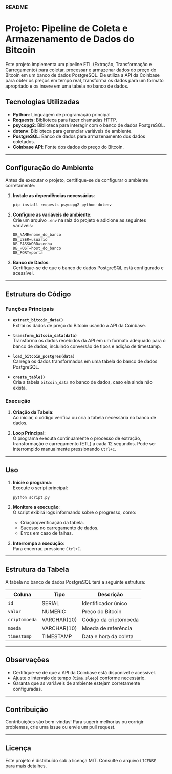 ### README

# Projeto: Pipeline de Coleta e Armazenamento de Dados do Bitcoin

Este projeto implementa um pipeline ETL (Extração, Transformação e Carregamento) para coletar, processar e armazenar dados do preço do Bitcoin em um banco de dados PostgreSQL. Ele utiliza a API da Coinbase para obter os preços em tempo real, transforma os dados para um formato apropriado e os insere em uma tabela no banco de dados.

## Tecnologias Utilizadas

- **Python**: Linguagem de programação principal.
- **Requests**: Biblioteca para fazer chamadas HTTP.
- **psycopg2**: Biblioteca para interagir com o banco de dados PostgreSQL.
- **dotenv**: Biblioteca para gerenciar variáveis de ambiente.
- **PostgreSQL**: Banco de dados para armazenamento dos dados coletados.
- **Coinbase API**: Fonte dos dados do preço do Bitcoin.

---

## Configuração do Ambiente

Antes de executar o projeto, certifique-se de configurar o ambiente corretamente:

1. **Instale as dependências necessárias**:  
   ```bash
   pip install requests psycopg2 python-dotenv
   ```

2. **Configure as variáveis de ambiente**:  
   Crie um arquivo `.env` na raiz do projeto e adicione as seguintes variáveis:
   ```env
   DB_NAME=nome_do_banco
   DB_USER=usuario
   DB_PASSWORD=senha
   DB_HOST=host_do_banco
   DB_PORT=porta
   ```

3. **Banco de Dados**:  
   Certifique-se de que o banco de dados PostgreSQL está configurado e acessível.

---

## Estrutura do Código

### Funções Principais

- **`extract_bitcoin_data()`**  
  Extrai os dados de preço do Bitcoin usando a API da Coinbase.

- **`transform_bitcoin_data(data)`**  
  Transforma os dados recebidos da API em um formato adequado para o banco de dados, incluindo conversão de tipos e adição de timestamp.

- **`load_bitcoin_postgres(data)`**  
  Carrega os dados transformados em uma tabela do banco de dados PostgreSQL.

- **`create_table()`**  
  Cria a tabela `bitcoin_data` no banco de dados, caso ela ainda não exista.

### Execução

1. **Criação da Tabela**:  
   Ao iniciar, o código verifica ou cria a tabela necessária no banco de dados.

2. **Loop Principal**:  
   O programa executa continuamente o processo de extração, transformação e carregamento (ETL) a cada 12 segundos. Pode ser interrompido manualmente pressionando `Ctrl+C`.

---

## Uso

1. **Inicie o programa**:  
   Execute o script principal:
   ```bash
   python script.py
   ```

2. **Monitore a execução**:  
   O script exibirá logs informando sobre o progresso, como:
   - Criação/verificação da tabela.
   - Sucesso no carregamento de dados.
   - Erros em caso de falhas.

3. **Interrompa a execução**:  
   Para encerrar, pressione `Ctrl+C`.

---

## Estrutura da Tabela

A tabela no banco de dados PostgreSQL terá a seguinte estrutura:

| Coluna         | Tipo       | Descrição                |
|----------------|------------|--------------------------|
| `id`           | SERIAL     | Identificador único      |
| `valor`        | NUMERIC    | Preço do Bitcoin         |
| `criptomoeda`  | VARCHAR(10)| Código da criptomoeda    |
| `moeda`        | VARCHAR(10)| Moeda de referência      |
| `timestamp`    | TIMESTAMP  | Data e hora da coleta    |

---

## Observações

- Certifique-se de que a API da Coinbase está disponível e acessível.
- Ajuste o intervalo de tempo (`time.sleep`) conforme necessário.
- Garanta que as variáveis de ambiente estejam corretamente configuradas.

---

## Contribuição

Contribuições são bem-vindas! Para sugerir melhorias ou corrigir problemas, crie uma issue ou envie um pull request.

---

## Licença

Este projeto é distribuído sob a licença MIT. Consulte o arquivo `LICENSE` para mais detalhes.
